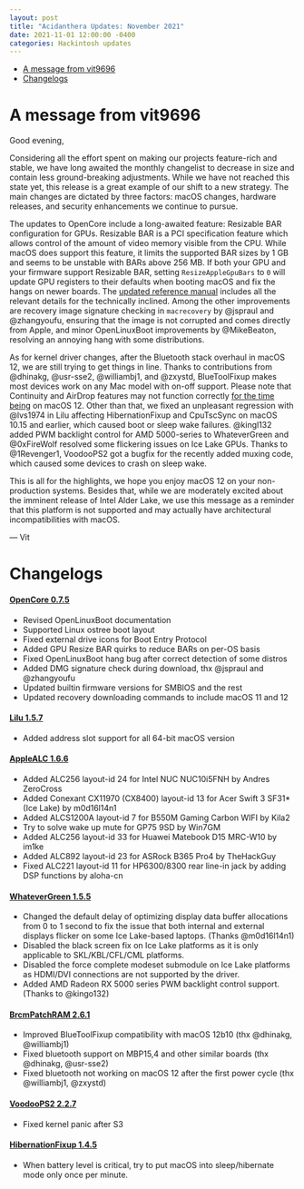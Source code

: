 ```yaml
---
layout: post
title: "Acidanthera Updates: November 2021"
date: 2021-11-01 12:00:00 -0400
categories: Hackintosh updates
---
```


* [A message from vit9696](#a-message-from-vit9696)
* [Changelogs](#changelogs)

# A message from vit9696

Good evening,

Considering all the effort spent on making our projects feature-rich and stable, we have long awaited the monthly changelist to decrease in size and contain less ground-breaking adjustments. While we have not reached this state yet, this release is a great example of our shift to a new strategy. The main changes are dictated by three factors: macOS changes, hardware releases, and security enhancements we continue to pursue.

The updates to OpenCore include a long-awaited feature: Resizable BAR configuration for GPUs. Resizable BAR is a PCI specification feature which allows control of the amount of video memory visible from the CPU. While macOS does support this feature, it limits the supported BAR sizes by 1 GB and seems to be unstable with BARs above 256 MB. If both your GPU and your firmware support Resizable BAR, setting `ResizeAppleGpuBars` to `0` will update GPU registers to their defaults when booting macOS and fix the hangs on newer boards. The [updated reference manual](https://github.com/acidanthera/OpenCorePkg/blob/0.7.5/Docs/Configuration.pdf) includes all the relevant details for the technically inclined. Among the other improvements are recovery image signature checking in `macrecovery` by @jspraul and @zhangyoufu, ensuring that the image is not corrupted and comes directly from Apple, and minor OpenLinuxBoot improvements by @MikeBeaton, resolving an annoying hang with some distributions.

As for kernel driver changes, after the Bluetooth stack overhaul in macOS 12, we are still trying to get things in line. Thanks to contributions from @dhinakg, @usr-sse2, @williambj1, and @zxystd, BlueToolFixup makes most devices work on any Mac model with on-off support. Please note that Continuity and AirDrop features may not function correctly [for the time being](https://github.com/acidanthera/bugtracker/issues/1821) on macOS 12. Other than that, we fixed an unpleasant regression with @lvs1974 in Lilu affecting HibernationFixup and CpuTscSync on macOS 10.15 and earlier, which caused boot or sleep wake failures. @kingl132 added PWM backlight control for AMD 5000-series to WhateverGreen and @0xFireWolf resolved some flickering issues on Ice Lake GPUs. Thanks to @1Revenger1, VoodooPS2 got a bugfix for the recently added muxing code, which caused some devices to crash on sleep wake.

This is all for the highlights, we hope you enjoy macOS 12 on your non-production systems. Besides that, while we are moderately excited about the imminent release of Intel Alder Lake, we use this message as a reminder that this platform is not supported and may actually have architectural incompatibilities with macOS.

— Vit

# Changelogs

#### [OpenCore 0.7.5](https://github.com/acidanthera/OpenCorePkg/releases)

- Revised OpenLinuxBoot documentation
- Supported Linux ostree boot layout
- Fixed external drive icons for Boot Entry Protocol
- Added GPU Resize BAR quirks to reduce BARs on per-OS basis
- Fixed OpenLinuxBoot hang bug after correct detection of some distros
- Added DMG signature check during download, thx @jspraul and @zhangyoufu
- Updated builtin firmware versions for SMBIOS and the rest
- Updated recovery downloading commands to include macOS 11 and 12

#### [Lilu 1.5.7](https://github.com/acidanthera/Lilu/releases)

- Added address slot support for all 64-bit macOS version

#### [AppleALC 1.6.6](https://github.com/acidanthera/AppleALC/releases)

- Added ALC256 layout-id 24 for Intel NUC NUC10i5FNH by Andres ZeroCross
- Added Conexant CX11970 (CX8400) layout-id 13 for Acer Swift 3 SF31* (Ice Lake) by m0d16l14n1
- Added ALCS1200A layout-id 7 for B550M Gaming Carbon WIFI by Kila2
- Try to solve wake up mute for GP75 9SD by Win7GM
- Added ALC256 layout-id 33 for Huawei Matebook D15 MRC-W10 by im1ke
- Added ALC892 layout-id 23 for ASRock B365 Pro4 by TheHackGuy
- Fixed ALC221 layout-id 11 for HP6300/8300 rear line-in jack by adding DSP functions by aloha-cn

#### [WhateverGreen 1.5.5](https://github.com/acidanthera/WhateverGreen/releases)

- Changed the default delay of optimizing display data buffer allocations from 0 to 1 second to fix the issue that both internal and external displays flicker on some Ice Lake-based laptops. (Thanks @m0d16l14n1)
- Disabled the black screen fix on Ice Lake platforms as it is only applicable to SKL/KBL/CFL/CML platforms.
- Disabled the force complete modeset submodule on Ice Lake platforms as HDMI/DVI connections are not supported by the driver.
- Added AMD Radeon RX 5000 series PWM backlight control support. (Thanks to @kingo132)

#### [BrcmPatchRAM 2.6.1](https://github.com/acidanthera/BrcmPatchRAM/releases)

- Improved BlueToolFixup compatibility with macOS 12b10 (thx @dhinakg, @williambj1)
- Fixed bluetooth support on MBP15,4 and other similar boards (thx @dhinakg, @usr-sse2)
- Fixed bluetooth not working on macOS 12 after the first power cycle (thx @williambj1, @zxystd)

#### [VoodooPS2 2.2.7](https://github.com/acidanthera/VoodooPS2/releases)

- Fixed kernel panic after S3

#### [HibernationFixup 1.4.5](https://github.com/acidanthera/HibernationFixup/releases)

- When battery level is critical, try to put macOS into sleep/hibernate mode only once per minute.
